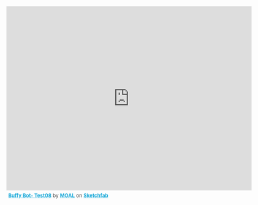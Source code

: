 <div class="sketchfab-embed-wrapper">
    <iframe title="A 3D model" width="640" height="480" src="https://sketchfab.com/models/6092b4418ef047c2b72abcdf71683501/embed?autostart=1&amp;ui_controls=1&amp;ui_infos=1&amp;ui_inspector=1&amp;ui_stop=1&amp;ui_watermark=1&amp;ui_watermark_link=1" frameborder="0" allow="autoplay; fullscreen; vr" mozallowfullscreen="true" webkitallowfullscreen="true"> </iframe>
    <p style="font-size: 13px; font-weight: normal; margin: 5px; color: #4A4A4A;">
        <a href="https://sketchfab.com/3d-models/buffy-bot-test08-6092b4418ef047c2b72abcdf71683501?utm_medium=embed&utm_source=website&utm_campaign=share-popup" target="_blank" style="font-weight: bold; color: #1CAAD9;">Buffy Bot- Test08</a>
        by <a href="https://sketchfab.com/MOAL?utm_medium=embed&utm_source=website&utm_campaign=share-popup" target="_blank" style="font-weight: bold; color: #1CAAD9;">MOAL</a>
        on <a href="https://sketchfab.com?utm_medium=embed&utm_source=website&utm_campaign=share-popup" target="_blank" style="font-weight: bold; color: #1CAAD9;">Sketchfab</a>
    </p>
</div>

 

